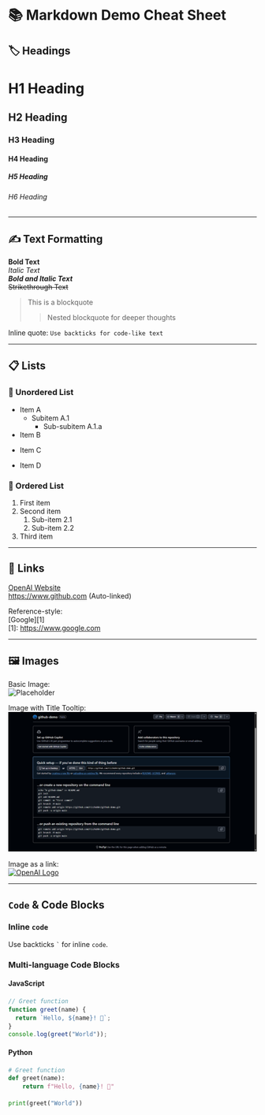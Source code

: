 # 📚 Markdown Demo Cheat Sheet

## 🏷️ Headings

# H1 Heading
## H2 Heading
### H3 Heading
#### H4 Heading
##### H5 Heading
###### H6 Heading

---

## ✍️ Text Formatting

**Bold Text**  
*Italic Text*  
***Bold and Italic Text***  
~~Strikethrough Text~~  

> This is a blockquote  
>> Nested blockquote for deeper thoughts

Inline quote: `Use backticks for code-like text`

---

## 📋 Lists

### 🔸 Unordered List
- Item A
  - Subitem A.1
    - Sub-subitem A.1.a
- Item B
* Item C
+ Item D

### 🔢 Ordered List
1. First item
2. Second item
   1. Sub-item 2.1
   2. Sub-item 2.2
3. Third item

---

## 🔗 Links

[OpenAI Website](https://www.openai.com)  
<https://www.github.com> (Auto-linked)

Reference-style:  
[Google][1]  
[1]: https://www.google.com

---

## 🖼️ Images

Basic Image:  
![Placeholder](https://cdn.discordapp.com/avatars/1177102238490050641/01c7ec349681d41ff190190adad88505.png?size=100)

Image with Title Tooltip:  
![GitHub Demo](https://github.com/rizzhubkr/github-demo/blob/main/demo.png "Demo Image")

Image as a link:  
[![OpenAI Logo](https://cdn.discordapp.com/avatars/1350539567626850367/d3324316e6625ee90231ca067a458b54.png?size=100)](https://github.com/rizzhubkr)

---

## `Code` & Code Blocks

### Inline `code`

Use backticks `` ` `` for inline `code`.

### Multi-language Code Blocks

#### JavaScript
```js
// Greet function
function greet(name) {
  return `Hello, ${name}! 👋`;
}
console.log(greet("World"));
```

#### Python
```python
# Greet function
def greet(name):
    return f"Hello, {name}! 👋"

print(greet("World"))
```

